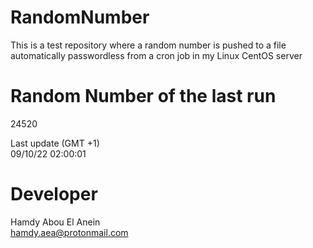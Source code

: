 # RandomNumber    
This is a test repository where a random number is pushed to a file automatically passwordless from a cron job in my Linux CentOS server    
# Random Number of the last run   
24520
      
Last update (GMT +1)    
09/10/22 02:00:01
# Developer    
Hamdy Abou El Anein   
hamdy.aea@protonmail.com
